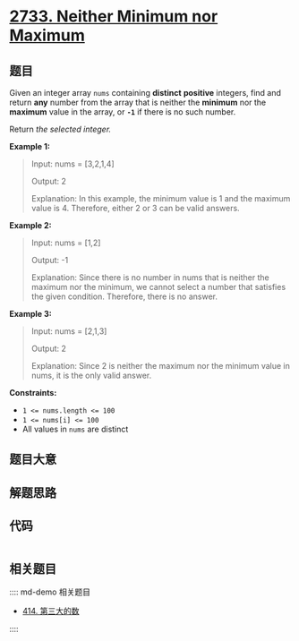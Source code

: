 # [2733. Neither Minimum nor Maximum](https://leetcode.com/problems/neither-minimum-nor-maximum/)

## 题目

Given an integer array `nums` containing **distinct** **positive** integers,
find and return **any** number from the array that is neither the **minimum**
nor the **maximum** value in the array, or **`-1`** if there is no such
number.

Return _the selected integer._



**Example 1:**

> Input: nums = [3,2,1,4]
> 
> Output: 2
> 
> Explanation: In this example, the minimum value is 1 and the maximum value is 4. Therefore, either 2 or 3 can be valid answers.

**Example 2:**

> Input: nums = [1,2]
> 
> Output: -1
> 
> Explanation: Since there is no number in nums that is neither the maximum nor the minimum, we cannot select a number that satisfies the given condition. Therefore, there is no answer.

**Example 3:**

> Input: nums = [2,1,3]
> 
> Output: 2
> 
> Explanation: Since 2 is neither the maximum nor the minimum value in nums, it is the only valid answer. 

**Constraints:**

  * `1 <= nums.length <= 100`
  * `1 <= nums[i] <= 100`
  * All values in `nums` are distinct


## 题目大意

## 解题思路

## 代码

```javascript

```

## 相关题目

:::: md-demo 相关题目
- [414. 第三大的数](https://leetcode.com/problems/third-maximum-number)

::::
